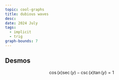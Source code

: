 ```yaml
---
topic: cool-graphs
title: dubious waves
desc: 
date: 2024 July
tags:
  - implicit
  - trig
graph-bounds: 7
---
```



## Desmos
```math
\cos\left(x\right)\sec\left(y\right)-\csc\left(x\right)\tan\left(y\right)=1
```
